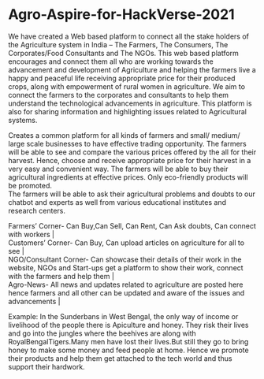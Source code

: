 # Agro-Aspire-for-HackVerse-2021


We have created a Web based platform to connect all the stake holders of the Agriculture system in India – The Farmers, The Consumers, The Corporates/Food Consultants and The NGOs. This web based platform encourages and connect them all who are working towards the advancement and development of Agriculture and helping the farmers live a happy and peaceful life receiving appropriate price for their produced crops, along with empowerment of rural women in agriculture.  We aim to connect the farmers to the corporates and consultants to help them understand the technological advancements in agriculture. This platform is also for sharing information and highlighting issues related to Agricultural systems.



Creates a common platform for all kinds of farmers and small/ medium/ large scale businesses to have effective trading opportunity. 
The farmers will be able to see and compare the various prices offered by the all for their harvest. Hence, choose and receive appropriate price for their harvest in a very easy and convenient way. 
The farmers will be able to buy their agricultural ingredients at effective prices. Only eco-friendly products will be promoted.  
The farmers will be able to ask their agricultural problems and doubts to our chatbot and experts as well from various educational institutes and research centers. 



Farmers’ Corner- Can Buy,Can Sell, Can Rent, Can Ask doubts, Can connect with workers  |  
Customers’ Corner- Can Buy, Can upload articles on agriculture for all to see  |  
NGO/Consultant Corner- Can showcase their details of their work in the website, NGOs and Start-ups get a platform to show their work, connect with the farmers and help them  |  
Agro-News- All news and updates related to agriculture are posted here hence farmers and all other can be updated and aware of the issues and advancements  |  

Example: In the Sunderbans in West Bengal, the only way of income or livelihood of the people there is Apiculture and honey. They risk their lives and go into the jungles where the beehives are along with RoyalBengalTigers.Many men have lost their lives.But still they go to bring honey to make some money and feed people at home. Hence we promote their products and help them get attached to the tech world and thus support their hardwork.
